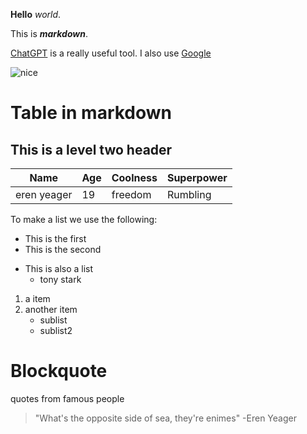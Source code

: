 **Hello** _world_.

This is **_markdown_**.

[ChatGPT](https://chat.openai.com) is a really useful tool. I also use [Google](https://google.com)

![nice](https://www.icegif.com/wp-content/uploads/2023/01/icegif-162.gif)

# Table in markdown

## This is a level two header

Name         | Age        |Coolness        |Superpower
---          |---         |---             |---
eren yeager  |19          |freedom         |Rumbling

To make a list we use the following:

* This is the first
* This is the second

- This is also a list
    - tony stark

1. a item
2. another item
    - sublist
    - sublist2

# Blockquote

quotes from famous people

> "What's the opposite side of sea, they're enimes"
> -Eren Yeager

